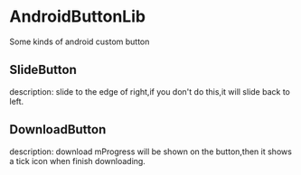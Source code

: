 # AndroidButtonLib
Some kinds of android custom button

## SlideButton  
description: slide to the edge of right,if you don't do this,it will slide back to left.  

## DownloadButton  
description: download mProgress will be shown on the button,then it shows a tick icon when finish downloading.
